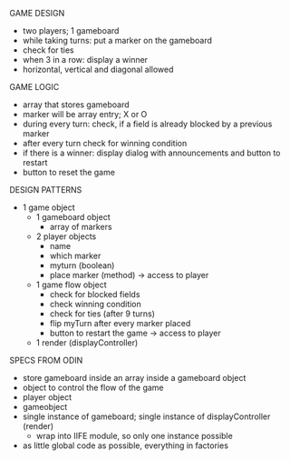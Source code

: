 GAME DESIGN
- two players; 1 gameboard
- while taking turns: put a marker on the gameboard
- check for ties
- when 3 in a row: display a winner
- horizontal, vertical and diagonal allowed


GAME LOGIC
- array that stores gameboard
- marker will be array entry; X or O
- during every turn: check, if a field is already blocked by a previous marker
- after every turn check for winning condition
- if there is a winner: display dialog with announcements and button to restart
- button to reset the game


DESIGN PATTERNS
- 1 game object
    - 1 gameboard object
        - array of markers
    - 2 player objects
        - name
        - which marker
        - myturn (boolean)
        - place marker (method) -> access to player
    - 1 game flow object
        - check for blocked fields
        - check winning condition
        - check for ties (after 9 turns)
        - flip myTurn after every marker placed
        - button to restart the game -> access to player
    - 1 render (displayController)


SPECS FROM ODIN
- store gameboard inside an array inside a gameboard object
- object to control the flow of the game
- player object
- gameobject
- single instance of gameboard; single instance of displayController (render)
    - wrap into IIFE module, so only one instance possible
- as little global code as possible, everything in factories